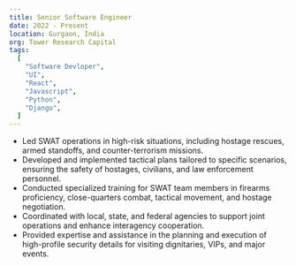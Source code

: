 ```yaml
---
title: Senior Software Engineer
date: 2022 - Present
location: Gurgaon, India
org: Tower Research Capital
tags:
  [
    "Software Devloper",
    "UI",
    "React",
    "Javascript",
    "Python",
    "Django",
  ]
---
```


- Led SWAT operations in high-risk situations, including hostage rescues, armed standoffs, and counter-terrorism missions.
- Developed and implemented tactical plans tailored to specific scenarios, ensuring the safety of hostages, civilians, and law enforcement personnel.
- Conducted specialized training for SWAT team members in firearms proficiency, close-quarters combat, tactical movement, and hostage negotiation.
- Coordinated with local, state, and federal agencies to support joint operations and enhance interagency cooperation.
- Provided expertise and assistance in the planning and execution of high-profile security details for visiting dignitaries, VIPs, and major events.
